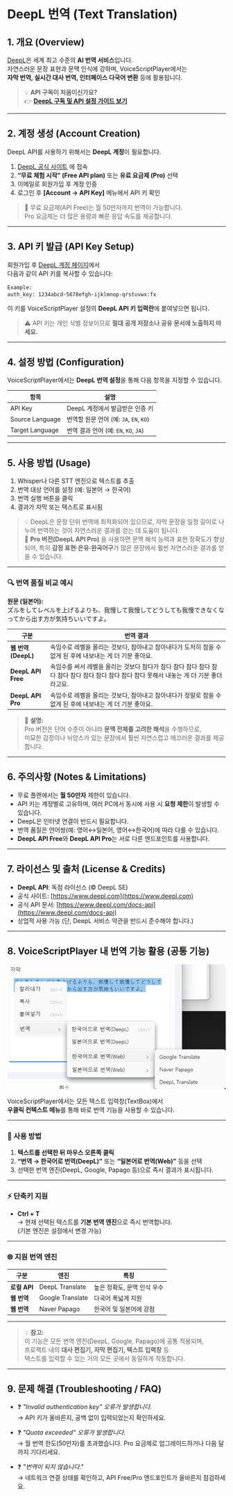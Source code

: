 # DeepL 번역 (Text Translation)

## 1. 개요 (Overview)
[DeepL](https://www.deepl.com/)은 세계 최고 수준의 **AI 번역 서비스**입니다.  
자연스러운 문장 표현과 문맥 인식에 강하며, VoiceScriptPlayer에서는  
**자막 번역, 실시간 대사 번역, 인터페이스 다국어 변환** 등에 활용됩니다.

> 💡 **API 구독이 처음이신가요?**  
> 👉 [**DeepL 구독 및 API 설정 가이드 보기**](../ai/deepl-subscription.md)

---

## 2. 계정 생성 (Account Creation)
DeepL API를 사용하기 위해서는 **DeepL 계정**이 필요합니다.

1. [DeepL 공식 사이트](https://www.deepl.com/pro-api) 에 접속  
2. **“무료 체험 시작” (Free API plan)** 또는 **유료 요금제 (Pro)** 선택  
3. 이메일로 회원가입 후 계정 인증  
4. 로그인 후 **[Account → API Key]** 메뉴에서 API 키 확인

> 🔑 무료 요금제(API Free)는 월 50만자까지 번역이 가능합니다.  
> Pro 요금제는 더 많은 용량과 빠른 응답 속도를 제공합니다.

---

## 3. API 키 발급 (API Key Setup)
회원가입 후 [DeepL 계정 페이지](https://www.deepl.com/account/summary)에서  
다음과 같이 API 키를 복사할 수 있습니다:


    Example:
    auth_key: 1234abcd-5678efgh-ijklmnop-qrstuvwx:fx


이 키를 VoiceScriptPlayer 설정의 **DeepL API 키 입력란**에 붙여넣으면 됩니다.

> ⚠️ API 키는 개인 식별 정보이므로 **절대 공개 저장소나 공유 문서에 노출하지 마세요.**

---

## 4. 설정 방법 (Configuration)
VoiceScriptPlayer에서는 **DeepL 번역 설정**을 통해 다음 항목을 지정할 수 있습니다.

| 항목 | 설명 |
|------|------|
| API Key | DeepL 계정에서 발급받은 인증 키 |
| Source Language | 번역할 원문 언어 (예: `JA`, `EN`, `KO`) |
| Target Language | 번역 결과 언어 (예: `EN`, `KO`, `JA`) |

---

## 5. 사용 방법 (Usage)
1. Whisper나 다른 STT 엔진으로 텍스트를 추출  
2. 번역 대상 언어를 설정 (예: 일본어 → 한국어)  
3. 번역 실행 버튼을 클릭  
4. 결과가 자막 또는 텍스트로 표시됨  

> 💡 DeepL은 문장 단위 번역에 최적화되어 있으므로, 자막 문장을 일정 길이로 나누어 번역하는 것이 자연스러운 결과를 얻는 데 도움이 됩니다.  
> 💎 **Pro 버전(DeepL API Pro)** 을 사용하면 문맥 해석 능력과 표현 정확도가 향상되어, 특히 **감정 표현·은유·완곡어구**가 많은 문장에서 훨씬 자연스러운 결과를 얻을 수 있습니다.

---

### 🔍 번역 품질 비교 예시

**원문 (일본어):**  
ズルをしてレベルを上げるよりも、我慢して我慢してどうしても我慢できなくなってから出す方が気持ちいいですよ。

| 구분 | 번역 결과 |
|------|------------|
| **웹 번역 (DeepL)** | 속임수로 레벨을 올리는 것보다, 참아내고 참아내다가 도저히 참을 수 없게 된 후에 내보내는 게 더 기분 좋아요. |
| **DeepL API Free** | 속임수를 써서 레벨을 올리는 것보다 참다가 참다 참다 참다 참다 참다 참다 참다 참다 참다 참다 참다 참다 못해서 내놓는 게 더 기분 좋더라고요. |
| **DeepL API Pro** | 속임수로 레벨을 올리는 것보다, 참아내고 참아내다가 정말로 참을 수 없게 된 후에 내보내는 게 더 기분 좋아요. |

> 💬 **설명:**  
> Pro 버전은 단어 수준이 아니라 **문맥 전체를 고려한 해석**을 수행하므로,  
> 미묘한 감정이나 뉘앙스가 있는 문장에서 훨씬 자연스럽고 매끄러운 결과를 제공합니다.


---

## 6. 주의사항 (Notes & Limitations)
- 무료 플랜에서는 **월 50만자** 제한이 있습니다.  
- API 키는 계정별로 고유하며, 여러 PC에서 동시에 사용 시 **요청 제한**이 발생할 수 있습니다.  
- DeepL은 인터넷 연결이 반드시 필요합니다.  
- 번역 품질은 언어쌍(예: 영어↔일본어, 영어↔한국어)에 따라 다를 수 있습니다.  
- **DeepL API Free**와 **DeepL API Pro**는 서로 다른 엔드포인트를 사용합니다.

---

## 7. 라이선스 및 출처 (License & Credits)
- **DeepL API**: 독점 라이선스 (© DeepL SE)  
- 공식 사이트: [https://www.deepl.com](https://www.deepl.com)  
- 공식 API 문서: [https://www.deepl.com/docs-api](https://www.deepl.com/docs-api)  
- 상업적 사용 가능 (단, DeepL 서비스 약관을 반드시 준수해야 합니다.)

---

## 8. VoiceScriptPlayer 내 번역 기능 활용 (공통 기능)

![translate-contextmenu](../images/translate-contextmenu.png)

VoiceScriptPlayer에서는 모든 텍스트 입력창(TextBox)에서  
**우클릭 컨텍스트 메뉴**를 통해 바로 번역 기능을 사용할 수 있습니다.  

---

### 🧭 사용 방법

1. **텍스트를 선택한 뒤 마우스 오른쪽 클릭**  
2. **“번역 → 한국어로 번역(DeepL)”** 또는 **“일본어로 번역(Web)”** 등을 선택  
3. 선택한 번역 엔진(DeepL, Google, Papago 등)으로 즉시 결과가 표시됩니다.

---

### ⚡ 단축키 지원
- **Ctrl + T**  
  → 현재 선택된 텍스트를 **기본 번역 엔진**으로 즉시 번역합니다.  
  (기본 엔진은 설정에서 변경 가능)

---

### 🌐 지원 번역 엔진
| 구분 | 엔진 | 특징 |
|------|------|------|
| **로컬 API** | DeepL Translate | 높은 정확도, 문맥 인식 우수 |
| **웹 번역** | Google Translate | 다국어 폭넓게 지원 |
| **웹 번역** | Naver Papago | 한국어 및 일본어에 강점 |

---

> 💡 **참고:**  
> 이 기능은 모든 번역 엔진(DeepL, Google, Papago)에 공통 적용되며,  
> 프로젝트 내의 **대사 편집기, 자막 편집기, 텍스트 입력창** 등  
> 텍스트를 입력할 수 있는 거의 모든 곳에서 동일하게 작동합니다.

---

## 9. 문제 해결 (Troubleshooting / FAQ)
- ❓ *"Invalid authentication key" 오류가 발생합니다.*  
  → API 키가 올바른지, 공백 없이 입력되었는지 확인하세요.  

- ❓ *"Quota exceeded" 오류가 발생합니다.*  
  → 월 번역 한도(50만자)를 초과했습니다. Pro 요금제로 업그레이드하거나 다음 달까지 기다리세요.  

- ❓ *"번역이 되지 않습니다."*  
  → 네트워크 연결 상태를 확인하고, API Free/Pro 엔드포인트가 올바른지 점검하세요.  
